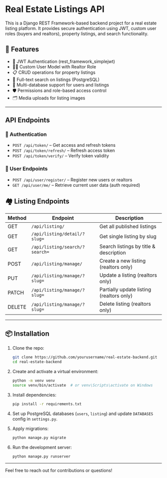 # Real Estate Listings API
This is a Django REST Framework-based backend project for a real estate listing platform. It provides secure authentication using JWT, custom user roles (buyers and realtors), property listings, and search functionality.

## 🚀 Features
- 🔐 JWT Authentication (rest_framework_simplejwt)
- 🧑‍💼 Custom User Model with Realtor Role
- 📋 CRUD operations for property listings
- 🔎 Full-text search on listings (PostgreSQL)
- 🧭 Multi-database support for users and listings
- 🛡️ Permissions and role-based access control
- 🗂️ Media uploads for listing images
---
## API Endpoints
### 🔑 Authentication
- `POST /api/token/` – Get access and refresh tokens
- `POST /api/token/refresh/` – Refresh access token
- `POST /api/token/verify/` – Verify token validity

### 👥 User Endpoints
- `POST /api/user/register/` – Register new users or realtors
- `GET /api/user/me/` – Retrieve current user data (auth required)

## 🏘️ Listing Endpoints

| Method | Endpoint                    | Description                            |
|--------|-----------------------------|----------------------------------------|
| GET    | `/api/listing/`             | Get all published listings             |
| GET    | `/api/listing/detail/?slug=`| Get single listing by slug             |
| GET    | `/api/listing/search/?search=`| Search listings by title & description |
| POST   | `/api/listing/manage/`      | Create a new listing (realtors only)   |
| PUT    | `/api/listing/manage/?slug=`| Update a listing (realtors only)       |
| PATCH  | `/api/listing/manage/?slug=`| Partially update listing (realtors only)|
| DELETE | `/api/listing/manage/?slug=`| Delete listing (realtors only)         |

---

## 📦 Installation

1. Clone the repo:
    ```bash
    git clone https://github.com/yourusername/real-estate-backend.git
    cd real-estate-backend
    ```

2. Create and activate a virtual environment:
    ```bash
    python -m venv venv
    source venv/bin/activate  # or venv\Scripts\activate on Windows
    ```

3. Install dependencies:
    ```bash
    pip install -r requirements.txt
    ```

4. Set up PostgreSQL databases (`users`, `listing`) and update `DATABASES` config in `settings.py`.

5. Apply migrations:
    ```bash
    python manage.py migrate
    ```

6. Run the development server:
    ```bash
    python manage.py runserver
    ```
---

Feel free to reach out for contributions or questions!

